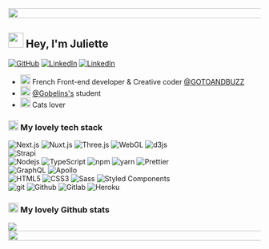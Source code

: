 <img src="https://i.imgur.com/dBaSKWF.gif" height="20" width="1000">
<h2><img src="https://emojis.slackmojis.com/emojis/images/1643514596/5999/meow_party.gif?1643514596" width="30"/> Hey, I'm Juliette</h2>

<p>
    <a href="https://github.com/juliettesageaubriot" target="_blank"><img alt="GitHub" src="https://img.shields.io/badge/-@juliettesageaubriot-181717?style=flat-square&logo=GitHub&logoColor=white"></a>
    <a href="https://www.linkedin.com/in/juliette-sageaubriot/" target="_blank"><img alt="LinkedIn" src="https://img.shields.io/badge/-LinkedIn-0077B5?style=flat-square&logo=Linkedin&logoColor=white"></a>
    <a href="https://twitter.com/jsageaubriot" target="_blank"><img alt="LinkedIn" src="https://img.shields.io/badge/-Twitter-1DA1F2?style=flat-square&logo=twitter&logoColor=white"></a>
</p>

<ul>
<li><img src="https://emojis.slackmojis.com/emojis/images/1643508877/48815/meow_fr.png?1643508877" width="20"/> French Front-end developer & Creative coder <a href="https://gotoandbuzz.com/" target="_blank">@GOTOANDBUZZ</a></li>
<li><img src="https://emojis.slackmojis.com/emojis/images/1643514598/6021/meow_knife.png?1643514598" width="20"/> <a href="https://www.gobelins.fr/" target="_blank">@Gobelins's</a> student</li>
<li><img src="https://emojis.slackmojis.com/emojis/images/1643514958/9845/meow_heart.png?1643514958" width="20"/> Cats lover</li>
</ul>
<h3><img src="https://emojis.slackmojis.com/emojis/images/1643515023/10521/meow_code.gif?1643515023" width="20"/> My lovely tech stack</h3>
<p>
    <img alt="Next.js" src="https://img.shields.io/badge/-Next.js-cfa0e9?style=flat-square&logo=nextdotjs&logoColor=white" />
    <img alt="Nuxt.js" src="https://img.shields.io/badge/-Nuxt.js-cfa0e9?style=flat-square&logo=nuxtdotjs&logoColor=white" />
    <img alt="Three.js" src="https://img.shields.io/badge/-Three.js-cfa0e9?style=flat-square&logo=threedotjs&logoColor=white" />
    <img alt="WebGL" src="https://img.shields.io/badge/-WebGL.js-cfa0e9?style=flat-square&logo=webgl&logoColor=white" />
    <img alt="d3js" src="https://img.shields.io/badge/-D3.js-cfa0e9?style=flat-square&logo=d3.js&logoColor=white" />
    <br/>
    <img alt="Strapi" src="https://img.shields.io/badge/-Strapi-cfa0e9?style=flat-square&logo=strapi&logoColor=white" />
    <br />
    <img alt="Nodejs" src="https://img.shields.io/badge/-Nodejs-cfa0e9?style=flat-square&logo=Node.js&logoColor=white" />
    <img alt="TypeScript" src="https://img.shields.io/badge/-TypeScript-cfa0e9?style=flat-square&logo=typescript&logoColor=white" />
    <img alt="npm" src="https://img.shields.io/badge/-NPM-cfa0e9?style=flat-square&logo=npm&logoColor=white" />
    <img alt="yarn" src="https://img.shields.io/badge/-YARN-cfa0e9?style=flat-square&logo=yarn&logoColor=white" />
    <img alt="Prettier" src="https://img.shields.io/badge/-Prettier-cfa0e9?style=flat-square&logo=prettier&logoColor=white" />
    <br/>
    <img alt="GraphQL" src="https://img.shields.io/badge/-GraphQL-cfa0e9?style=flat-square&logo=graphql&logoColor=white" />
    <img alt="Apollo" src="https://img.shields.io/badge/-Apollo-cfa0e9?style=flat-square&logo=apollo-graphql&logoColor=white" />
    <br/>
    <img alt="HTML5" src="https://img.shields.io/badge/-HTML5-cfa0e9?style=flat-square&logo=html5&logoColor=white" />
    <img alt="CSS3" src="https://img.shields.io/badge/-CSS3-cfa0e9?style=flat-square&logo=css3&logoColor=white" />
    <img alt="Sass" src="https://img.shields.io/badge/-Sass-cfa0e9?style=flat-square&logo=sass&logoColor=white" />
    <img alt="Styled Components" src="https://img.shields.io/badge/-Styled_Components-cfa0e9?style=flat-square&logo=styled-components&logoColor=white" />
    <br/>
    <img alt="git" src="https://img.shields.io/badge/-Git-cfa0e9?style=flat-square&logo=git&logoColor=white" />
    <img alt="Github" src="https://img.shields.io/badge/-Github-cfa0e9?style=flat-square&logo=github&logoColor=white" />
    <img alt="Gitlab" src="https://img.shields.io/badge/-Gitlab-cfa0e9?style=flat-square&logo=gitlab&logoColor=white" />
    <img alt="Heroku" src="https://img.shields.io/badge/-Heroku-cfa0e9?style=flat-square&logo=heroku&logoColor=white" />
</p>

<h3><img src="https://emojis.slackmojis.com/emojis/images/1643515259/12806/meow_attention.png?1643515259" width="20"/> My lovely Github stats</h3>
<img src="https://github-readme-stats.vercel.app/api?username=juliettesageaubriot&show_icons=true&theme=material-palenight">
<!-- <img src="https://github-readme-streak-stats.herokuapp.com?user=juliettesageaubriot&theme=material-palenight&date_format=M%20j%5B%2C%20Y%5D"> -->

<img src="https://i.imgur.com/dBaSKWF.gif" height="20" width="1000">

<!--
examples readme : https://github.com/abhisheknaiidu/awesome-github-profile-readme
for emojies : https://slackmojis.com/
-->
